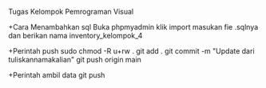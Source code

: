 Tugas Kelompok Pemrograman Visual

+Cara Menambahkan sql
Buka phpmyadmin
klik import
masukan fie .sqlnya
dan berikan nama inventory_kelompok_4

+Perintah push
sudo chmod -R u+rw .
git add .
git commit -m "Update dari tuliskannamakalian"
git push origin main

+Perintah ambil data
git push
